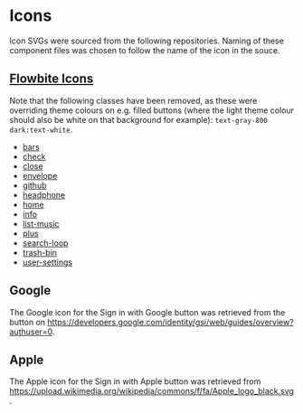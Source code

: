 # Icons

Icon SVGs were sourced from the following repositories. Naming of these component files was chosen to follow the name of the icon in the souce.

## [Flowbite Icons](https://flowbite.com/icons/)

Note that the following classes have been removed, as these were overriding theme colours on e.g. filled buttons (where the light theme colour should also be white on that background for example): `text-gray-800 dark:text-white`.

- [bars](bars.svelte)
- [check](check.svelte)
- [close](close.svelte)
- [envelope](envelope.svelte)
- [github](github.svelte)
- [headphone](headphone.svelte)
- [home](home.svelte)
- [info](info.svelte)
- [list-music](list-music.svelte)
- [plus](plus.svelte)
- [search-loop](search-loop.svelte)
- [trash-bin](trash-bin.svelte)
- [user-settings](user-settings.svelte)

## Google

The Google icon for the Sign in with Google button was retrieved from the button on <https://developers.google.com/identity/gsi/web/guides/overview?authuser=0>.

## Apple

The Apple icon for the Sign in with Apple button was retrieved from <https://upload.wikimedia.org/wikipedia/commons/f/fa/Apple_logo_black.svg>.
